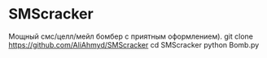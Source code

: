 # SMScracker
Мощный смс/целл/мейл бомбер с приятным оформлением). git clone https://github.com/AliAhmyd/SMScracker cd SMScracker python Bomb.py
